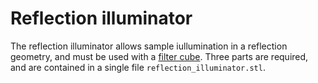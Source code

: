 # Reflection illuminator

The reflection illuminator allows sample iullumination in a reflection geometry, and must be used with a [filter cube](./fl_cube.md). Three parts are required, and are contained in a single file ``reflection_illuminator.stl``.
